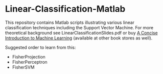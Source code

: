 # Linear-Classification-Matlab
This repository contains Matlab scripts illustrating various linear classification techniques including the Support Vector Machine. For more theoretical background see LinearClassificationSlides.pdf or buy [A Concise Introduction to Machine Learning](https://www.amazon.com/gp/product/0815384106/ref=dbs_a_def_rwt_bibl_vppi_i0) (available at other book stores as well).

Suggested order to learn from this:
- FisherProjection
- FisherPerceptron
- FisherSVM
